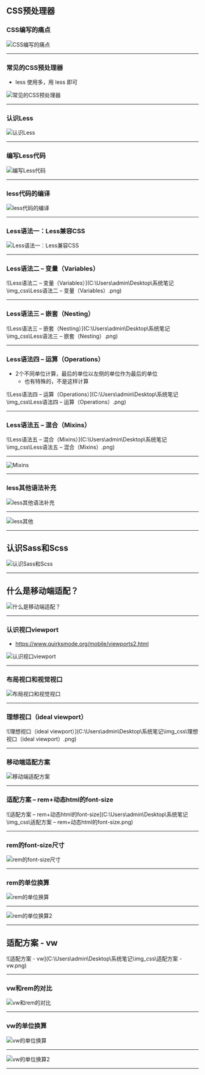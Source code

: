## CSS预处理器 

### CSS编写的痛点 

![CSS编写的痛点](C:\Users\admin\Desktop\系统笔记\img_css\CSS编写的痛点.png)

------

### 常见的CSS预处理器 

- less 使用多，用 less 即可

![常见的CSS预处理器](C:\Users\admin\Desktop\系统笔记\img_css\常见的CSS预处理器.png)

------

### 认识Less 

![认识Less](C:\Users\admin\Desktop\系统笔记\img_css\认识Less.png)

------

### 编写Less代码 

![编写Less代码](C:\Users\admin\Desktop\系统笔记\img_css\编写Less代码.png)

------

### less代码的编译 

![less代码的编译](C:\Users\admin\Desktop\系统笔记\img_css\less代码的编译.png)

------

### Less语法一：Less兼容CSS 

![Less语法一：Less兼容CSS](C:\Users\admin\Desktop\系统笔记\img_css\Less语法一：Less兼容CSS.png)

------

### Less语法二 – 变量（Variables） 

![Less语法二 – 变量（Variables）](C:\Users\admin\Desktop\系统笔记\img_css\Less语法二 – 变量（Variables）.png)

------

### Less语法三 – 嵌套（Nesting） 

![Less语法三 – 嵌套（Nesting）](C:\Users\admin\Desktop\系统笔记\img_css\Less语法三 – 嵌套（Nesting）.png)

------

### Less语法四 – 运算（Operations） 

- 2个不同单位计算，最后的单位以左侧的单位作为最后的单位
  - 也有特殊的，不是这样计算

![Less语法四 – 运算（Operations）](C:\Users\admin\Desktop\系统笔记\img_css\Less语法四 – 运算（Operations）.png)

------

### Less语法五 – 混合（Mixins） 

![Less语法五 – 混合（Mixins）](C:\Users\admin\Desktop\系统笔记\img_css\Less语法五 – 混合（Mixins）.png)

------

![Mixins](C:\Users\admin\Desktop\系统笔记\img_css\Mixins.png)

------

### less其他语法补充 

![less其他语法补充](C:\Users\admin\Desktop\系统笔记\img_css\less其他语法补充.png)

------

![less其他](C:\Users\admin\Desktop\系统笔记\img_css\less其他.png)

------

## 认识Sass和Scss 

![认识Sass和Scss](C:\Users\admin\Desktop\系统笔记\img_css\认识Sass和Scss.png)

------

## 什么是移动端适配？ 

![什么是移动端适配？](C:\Users\admin\Desktop\系统笔记\img_css\什么是移动端适配？.png)

------

### 认识视口viewport 

- https://www.quirksmode.org/mobile/viewports2.html

![认识视口viewport](C:\Users\admin\Desktop\系统笔记\img_css\认识视口viewport.png)

------

### 布局视口和视觉视口 

![布局视口和视觉视口](C:\Users\admin\Desktop\系统笔记\img_css\布局视口和视觉视口.png)

------

### 理想视口（ideal viewport） 

![理想视口（ideal viewport）](C:\Users\admin\Desktop\系统笔记\img_css\理想视口（ideal viewport）.png)

------

### 移动端适配方案 

![移动端适配方案](C:\Users\admin\Desktop\系统笔记\img_css\移动端适配方案.png)

------

### 适配方案 – rem+动态html的font-size 

![适配方案 – rem+动态html的font-size](C:\Users\admin\Desktop\系统笔记\img_css\适配方案 – rem+动态html的font-size.png)

------

### rem的font-size尺寸 

![rem的font-size尺寸](C:\Users\admin\Desktop\系统笔记\img_css\rem的font-size尺寸.png)

------

### rem的单位换算 

![rem的单位换算](C:\Users\admin\Desktop\系统笔记\img_css\rem的单位换算.png)

------

![rem的单位换算2](C:\Users\admin\Desktop\系统笔记\img_css\rem的单位换算2.png)

------

## 适配方案 - vw 

![适配方案 - vw](C:\Users\admin\Desktop\系统笔记\img_css\适配方案 - vw.png)

------

### vw和rem的对比 

![vw和rem的对比](C:\Users\admin\Desktop\系统笔记\img_css\vw和rem的对比.png)

------

### vw的单位换算 

![vw的单位换算](C:\Users\admin\Desktop\系统笔记\img_css\vw的单位换算.png)

------

![vw的单位换算2](C:\Users\admin\Desktop\系统笔记\img_css\vw的单位换算2.png)

------

